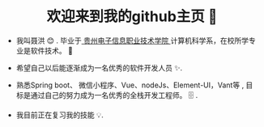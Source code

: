 <h1 align="center"> 欢迎来到我的github主页 👋 </h1>


* 我叫聂洪 :blush:	 . 毕业于[ 贵州电子信息职业技术学院 ](http://www.gzeic.com/)计算机科学系，在校所学专业是软件技术。 :satellite:

* 希望自己以后能逐渐成为一名优秀的软件开发人员  :sparkles:.

* 熟悉Spring boot、 微信小程序、Vue、nodeJs、Element-UI，Vant等 , 目标是通过自己的努力成为一名优秀的全栈开发工程师。 :file_cabinet: .

* 我目前正在复习我的技能 :bulb:.



